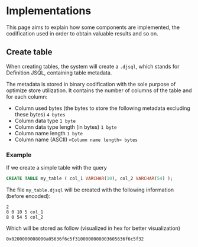 # Implementations

This page aims to explain how some components are implemented, the codification used in order to obtain valuable results and so on.

## Create table

When creating tables, the system will create a `.djsql`, which stands for Definition JSQL, containing table metadata.

The metadata is stored in binary codification with the sole purpose of optimize store utilization. It contains the number of columns of the table and for each column:

* Column used bytes (the bytes to store the following metadata excluding these bytes) `4 bytes`
* Column data type `1 byte`
* Column data type length (in bytes) `1 byte`
* Column name length `1 byte`
* Column name (ASCII) `<Column name length> bytes`

### Example
If we create a simple table with the query
```sql
CREATE TABLE my_table ( col_1 VARCHAR(10), col_2 VARCHAR(54) );
```
The file `my_table.djsql` will be created with the following information (before encoded):

```
2
8 0 10 5 col_1
8 0 54 5 col_2
```

Which will be stored as follow (visualized in hex for better visualization)

```hex
0x0200000008000a05636f6c5f3100000008003605636f6c5f32
```
